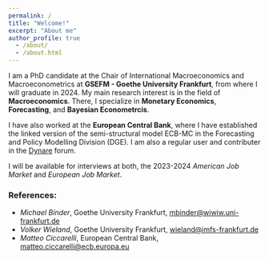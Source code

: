 ```yaml
---
permalink: /
title: "Welcome!"
excerpt: "About me"
author_profile: true
  - /about/
  - /about.html
---
```


I am a PhD candidate at the Chair of International Macroeconomics and Macroeconometrics at **GSEFM - Goethe University Frankfurt**, from where I will graduate in 2024.
My main research interest is in the field of **Macroeconomics**. There, I specialize in **Monetary Economics**, **Forecasting**, and **Bayesian Econometrcis**.

I have also worked at the **European Central Bank**, where I have established the linked version of the semi-structural model ECB-MC in the Forecasting and Policy Modelling Division (DGE). I am also a regular user and contributer in the [Dynare](https://forum.dynare.org/u/DoubleBass/summary) forum.

I will be available for interviews at both, the 2023-2024 *American Job Market* and *European Job Market*.


### References:
- *Michael Binder*, Goethe University Frankfurt, [mbinder@wiwiw.uni-frankfurt.de](mailto:mbinder@wiwiw.uni-frankfurt.de) <br> 
- *Volker Wieland*, Goethe University Frankfurt, [wieland@imfs-frankfurt.de](mailto:wieland@imfs-frankfurt.de) <br> 
- *Matteo Ciccarelli*, European Central Bank, [matteo.ciccarelli@ecb.europa.eu](mailto:matteo.ciccarelli@ecb.europa.eu) <br> 




